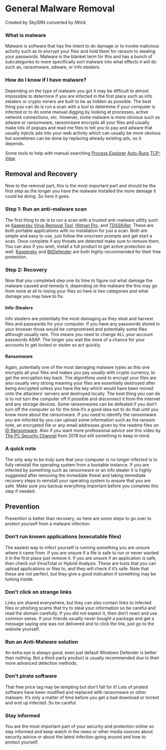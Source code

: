 # General Malware Removal
Created by SkySRN converted by IWick

### What is malware
Malware is software that has the intent to do damage or to invoke malicious activity such as to encrypt your files and hold them for ransom to stealing your passwords. Malware is the blanket term for this and has a bunch of subcategories to more specifically sort malware into what effects it will do such as, ransomware, adware, or info stealers.

### How do I know if I have malware?
Depending on the type of malware you got it may be difficult to almost impossible to determine if you are infected in the first place such as info stealers or crypto miners are built to be as hidden as possible. The best thing you can do is run a scan with a tool to determine if your computer is infected or to do some manual digging by looking at processes, active network connections, etc. However, some malware is more obvious such as adware or ransomware, ransomware encrypts all your files and usually make lots of popups and read me files to tell you to pay and adware that usually injects ads into your web activity which can usually be more obvious but sometimes can be done by replacing already existing ads, so it depends.

Some tools to help with manual searching
[Process Explorer](https://docs.microsoft.com/en-us/sysinternals/downloads/process-explorer)
[Auto-Runs](https://docs.microsoft.com/en-us/sysinternals/downloads/autoruns)
[TCP-View](https://docs.microsoft.com/en-us/sysinternals/downloads/tcpview)

## Removal and Recovery
Now to the removal part, this is the most important part and should be the first step as the longer you have the malware installed the more damage it could be doing. So here it goes.

### Step 1: Run an anti-malware scan
The first thing to do is to run a scan with a trusted anti-malware utility such as [Kaspersky Virus Removal Tool]( https://www.kaspersky.com/downloads/free-virus-removal-tool), [Hitman Pro](https://www.bleepingcomputer.com/download/hitmanpro/), and [TDSSKiller](https://www.bleepingcomputer.com/download/tdsskiller/). These are both portable applications with no installation for just a scan. Both are simple and easy to use, just follow the onscreen prompts and get start a scan. Once complete if any threats are detected make sure to remove them. You can also if you wish, install a full product to get active protection as well. [Kaspersky](https://www.kaspersky.com/free-antivirus) and [BitDefender](https://www.bitdefender.com/solutions/free.html) are both highly recommended for their free protection.

### Step 2: Recovery
Now that you completed step one its time to figure out what damage the malware caused and remedy it, depending on the malware the this may go from none at all to losing your files so here is two categories and what damage you may have to fix.

#### Info-Stealers
Info stealers are potentially the most damaging as they steal and harvest files and passwords for your computer. If you have any passwords stored in your browser those would be compromised and potentially some files although usually rare. This means you need to change ALL your account passwords ASAP. The longer you wait the more of a chance for your accounts to get locked or stolen so act quickly.

#### Ransomware
Again, potentially one of the most damaging malware types as this one encrypts all your files and makes you pay usually with crypto currency, to get the encryption key back. The algorithms used to encrypt your files are also usually very strong meaning your files are essentially destroyed after being encrypted unless you have the key which would have been moved onto the attackers’ servers and destroyed locally. The best thing you can do is to not turn the computer off if possible and disconnect it from the internet and any storage devices. Some ransomwares can be defeated if you don’t turn off the computer so for the time it’s a good idea not to do that until you know more about the ransomware. If you need to identify the ransomware you are infected by you can upload some information such as the ransom note, an encrypted file or any email addresses given by the readme files on [ID Ransomware](https://id-ransomware.malwarehunterteam.com/). Also if you want more professional advice see this video by  [The PC Security Channel](https://youtu.be/g0yXmQx89x4) from 2019 but still something to keep in mind.

### A quick note
The only way to be truly sure that your computer is no longer infected is to fully reinstall the operating system from a bootable instance. If you are infected by something such as ransomware or an info stealer it is highly suggested after removing the immediate threat and taking immediate recovery steps to reinstall your operating system to ensure that you are safe. Make sure you backup everything important before you complete this step if needed.

## Prevention
Prevention is better than recovery, so here are some steps to go over to protect yourself from a malware infection.

### Don’t run known applications (executable files)
The easiest way to infect yourself is running something you are unsure where it came from. If you are unsure if a file is safe to run or never wanted it in the first place just remove it. If you are unsure if an application is safe, then check out VirusTotal or Hybrid Analysis. These are tools that you can upload applications or files to, and they will check if it’s safe. Note that these are not perfect, but they give a good indication if something may be lurking inside.

### Don’t click on strange links
Links are shared everywhere, but they can also contain links to infected files or phishing scams that try to steal your information so be careful and read the domain carefully. If you did not expect it, then don’t react and use common sense. If your friends usually never bought a package and get a message saying one was not delivered and to click the link, just go to the website yourself.

### Run an Anti-Malware solution
An extra eye is always good, even just default Windows Defender is better than nothing. But a third-party product is usually recommended due to their more advanced detection methods.

### Don’t pirate software
That free price tag may be tempting but don’t fall for it! Lots of pirated software have been modified and replaced with ransomware or other malware. It’s only a matter of time before you get a bad download or torrent and end up infected. So be careful.

### Stay informed
You are the most important part of your security and protection online so stay informed and keep watch in the news or other media sources about security advice or about the latest infection going around and how to protect yourself.
